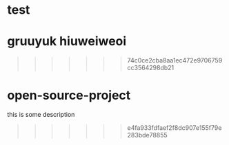 # test
gruuyuk
hiuweiweoi
=======
>>>>>>> 74c0ce2cba8aa1ec472e9706759cc3564298db21
# open-source-project
this is some description
>>>>>>> e4fa933fdfaef2f8dc907e155f79e283bde78855
